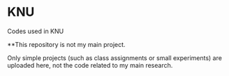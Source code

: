 # KNU
Codes used in KNU

**This repository is not my main project.

Only simple projects (such as class assignments or small experiments) are uploaded here, not the code related to my main research.
